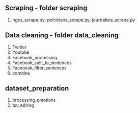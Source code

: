 ## Scraping - folder scraping
1. ngos_scrape.py; politicians_scrape.py; journalists_scrape.py
## Data cleaning - folder data_cleaning
1. Twitter
2. Youtube 
3. Facebook_processing 
4. Facebook_split_to_sentences 
5. Facebook_filter_sentences 
6. combine
## dataset_preparation
1. processing_emotions
2. tsv_editing
